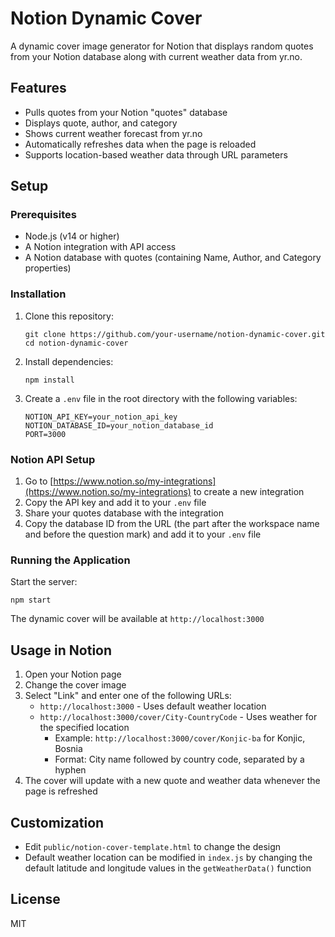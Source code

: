 # Notion Dynamic Cover

A dynamic cover image generator for Notion that displays random quotes from your Notion database along with current weather data from yr.no.

## Features

- Pulls quotes from your Notion "quotes" database
- Displays quote, author, and category
- Shows current weather forecast from yr.no
- Automatically refreshes data when the page is reloaded
- Supports location-based weather data through URL parameters

## Setup

### Prerequisites

- Node.js (v14 or higher)
- A Notion integration with API access
- A Notion database with quotes (containing Name, Author, and Category properties)

### Installation

1. Clone this repository:
   ```
   git clone https://github.com/your-username/notion-dynamic-cover.git
   cd notion-dynamic-cover
   ```

2. Install dependencies:
   ```
   npm install
   ```

3. Create a `.env` file in the root directory with the following variables:
   ```
   NOTION_API_KEY=your_notion_api_key
   NOTION_DATABASE_ID=your_notion_database_id
   PORT=3000
   ```

### Notion API Setup

1. Go to [https://www.notion.so/my-integrations](https://www.notion.so/my-integrations) to create a new integration
2. Copy the API key and add it to your `.env` file
3. Share your quotes database with the integration
4. Copy the database ID from the URL (the part after the workspace name and before the question mark) and add it to your `.env` file

### Running the Application

Start the server:
```
npm start
```

The dynamic cover will be available at `http://localhost:3000`

## Usage in Notion

1. Open your Notion page
2. Change the cover image
3. Select "Link" and enter one of the following URLs:
   - `http://localhost:3000` - Uses default weather location
   - `http://localhost:3000/cover/City-CountryCode` - Uses weather for the specified location
     - Example: `http://localhost:3000/cover/Konjic-ba` for Konjic, Bosnia
     - Format: City name followed by country code, separated by a hyphen
4. The cover will update with a new quote and weather data whenever the page is refreshed

## Customization

- Edit `public/notion-cover-template.html` to change the design
- Default weather location can be modified in `index.js` by changing the default latitude and longitude values in the `getWeatherData()` function

## License

MIT
